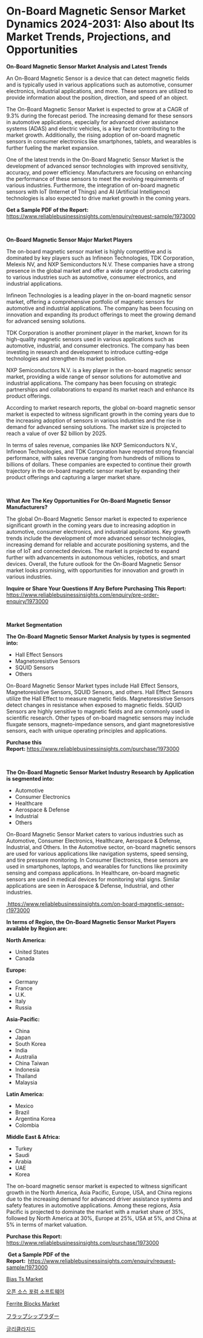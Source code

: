 <p><h1>On-Board Magnetic Sensor Market Dynamics 2024-2031: Also about Its Market Trends, Projections, and Opportunities</h1></p><p><strong>On-Board Magnetic Sensor Market Analysis and Latest Trends</strong></p>
<p><p>An On-Board Magnetic Sensor is a device that can detect magnetic fields and is typically used in various applications such as automotive, consumer electronics, industrial applications, and more. These sensors are utilized to provide information about the position, direction, and speed of an object.</p><p>The On-Board Magnetic Sensor Market is expected to grow at a CAGR of 9.3% during the forecast period. The increasing demand for these sensors in automotive applications, especially for advanced driver assistance systems (ADAS) and electric vehicles, is a key factor contributing to the market growth. Additionally, the rising adoption of on-board magnetic sensors in consumer electronics like smartphones, tablets, and wearables is further fueling the market expansion.</p><p>One of the latest trends in the On-Board Magnetic Sensor Market is the development of advanced sensor technologies with improved sensitivity, accuracy, and power efficiency. Manufacturers are focusing on enhancing the performance of these sensors to meet the evolving requirements of various industries. Furthermore, the integration of on-board magnetic sensors with IoT (Internet of Things) and AI (Artificial Intelligence) technologies is also expected to drive market growth in the coming years.</p></p>
<p><strong>Get a Sample PDF of the Report:&nbsp;</strong> <a href="https://www.reliablebusinessinsights.com/enquiry/request-sample/1973000">https://www.reliablebusinessinsights.com/enquiry/request-sample/1973000</a></p>
<p>&nbsp;</p>
<p><strong>On-Board Magnetic Sensor Major Market Players</strong></p>
<p><p>The on-board magnetic sensor market is highly competitive and is dominated by key players such as Infineon Technologies, TDK Corporation, Melexis NV, and NXP Semiconductors N.V. These companies have a strong presence in the global market and offer a wide range of products catering to various industries such as automotive, consumer electronics, and industrial applications.</p><p>Infineon Technologies is a leading player in the on-board magnetic sensor market, offering a comprehensive portfolio of magnetic sensors for automotive and industrial applications. The company has been focusing on innovation and expanding its product offerings to meet the growing demand for advanced sensing solutions.</p><p>TDK Corporation is another prominent player in the market, known for its high-quality magnetic sensors used in various applications such as automotive, industrial, and consumer electronics. The company has been investing in research and development to introduce cutting-edge technologies and strengthen its market position.</p><p>NXP Semiconductors N.V. is a key player in the on-board magnetic sensor market, providing a wide range of sensor solutions for automotive and industrial applications. The company has been focusing on strategic partnerships and collaborations to expand its market reach and enhance its product offerings.</p><p>According to market research reports, the global on-board magnetic sensor market is expected to witness significant growth in the coming years due to the increasing adoption of sensors in various industries and the rise in demand for advanced sensing solutions. The market size is projected to reach a value of over $2 billion by 2025.</p><p>In terms of sales revenue, companies like NXP Semiconductors N.V., Infineon Technologies, and TDK Corporation have reported strong financial performance, with sales revenue ranging from hundreds of millions to billions of dollars. These companies are expected to continue their growth trajectory in the on-board magnetic sensor market by expanding their product offerings and capturing a larger market share.</p></p>
<p>&nbsp;</p>
<p><strong>What Are The Key Opportunities For On-Board Magnetic Sensor Manufacturers?</strong></p>
<p><p>The global On-Board Magnetic Sensor market is expected to experience significant growth in the coming years due to increasing adoption in automotive, consumer electronics, and industrial applications. Key growth trends include the development of more advanced sensor technologies, increasing demand for reliable and accurate positioning systems, and the rise of IoT and connected devices. The market is projected to expand further with advancements in autonomous vehicles, robotics, and smart devices. Overall, the future outlook for the On-Board Magnetic Sensor market looks promising, with opportunities for innovation and growth in various industries.</p></p>
<p><strong>Inquire or Share Your Questions If Any Before Purchasing This Report:</strong> <a href="https://www.reliablebusinessinsights.com/enquiry/pre-order-enquiry/1973000">https://www.reliablebusinessinsights.com/enquiry/pre-order-enquiry/1973000</a></p>
<p>&nbsp;</p>
<p><strong>Market Segmentation</strong></p>
<p><strong>The On-Board Magnetic Sensor Market Analysis by types is segmented into:</strong></p>
<p><ul><li>Hall Effect Sensors</li><li>Magnetoresistive Sensors</li><li>SQUID Sensors</li><li>Others</li></ul></p>
<p><p>On-Board Magnetic Sensor Market types include Hall Effect Sensors, Magnetoresistive Sensors, SQUID Sensors, and others. Hall Effect Sensors utilize the Hall Effect to measure magnetic fields. Magnetoresistive Sensors detect changes in resistance when exposed to magnetic fields. SQUID Sensors are highly sensitive to magnetic fields and are commonly used in scientific research. Other types of on-board magnetic sensors may include fluxgate sensors, magneto-impedance sensors, and giant magnetoresistive sensors, each with unique operating principles and applications.</p></p>
<p><strong>Purchase this Report:&nbsp;</strong><a href="https://www.reliablebusinessinsights.com/purchase/1973000">https://www.reliablebusinessinsights.com/purchase/1973000</a></p>
<p>&nbsp;</p>
<p><strong>The On-Board Magnetic Sensor Market Industry Research by Application is segmented into:</strong></p>
<p><ul><li>Automotive</li><li>Consumer Electronics</li><li>Healthcare</li><li>Aerospace & Defense</li><li>Industrial</li><li>Others</li></ul></p>
<p><p>On-Board Magnetic Sensor Market caters to various industries such as Automotive, Consumer Electronics, Healthcare, Aerospace & Defense, Industrial, and Others. In the Automotive sector, on-board magnetic sensors are used for various applications like navigation systems, speed sensing, and tire pressure monitoring. In Consumer Electronics, these sensors are used in smartphones, laptops, and wearables for functions like proximity sensing and compass applications. In Healthcare, on-board magnetic sensors are used in medical devices for monitoring vital signs. Similar applications are seen in Aerospace & Defense, Industrial, and other industries.</p></p>
<p><a href="https://www.reliablebusinessinsights.com/on-board-magnetic-sensor-r1973000">&nbsp;https://www.reliablebusinessinsights.com/on-board-magnetic-sensor-r1973000</a></p>
<p><strong>In terms of Region, the On-Board Magnetic Sensor Market Players available by Region are:</strong></p>
<p>
    <p> <strong> North America: </strong>
        <ul>
            <li>United States</li>
            <li>Canada</li>
        </ul>
        </p> 
    <p> <strong> Europe: </strong>
        <ul>
            <li>Germany</li>
            <li>France</li>
            <li>U.K.</li>
            <li>Italy</li>
            <li>Russia</li>
        </ul>
        </p> 
    <p> <strong> Asia-Pacific: </strong>
        <ul>
            <li>China</li>
            <li>Japan</li>
            <li>South Korea</li>
            <li>India</li>
            <li>Australia</li>
            <li>China Taiwan</li>
            <li>Indonesia</li>
            <li>Thailand</li>
            <li>Malaysia</li>
        </ul>
        </p> 
    <p> <strong> Latin America: </strong>
        <ul>
            <li>Mexico</li>
            <li>Brazil</li>
            <li>Argentina Korea</li>
            <li>Colombia</li>
        </ul>
        </p> 
    <p> <strong> Middle East & Africa: </strong>
        <ul>
            <li>Turkey</li>
            <li>Saudi</li>
            <li>Arabia</li>
            <li>UAE</li>
            <li>Korea</li>
        </ul>
    </p>
    </p>
<p><p>The on-board magnetic sensor market is expected to witness significant growth in the North America, Asia Pacific, Europe, USA, and China regions due to the increasing demand for advanced driver assistance systems and safety features in automotive applications. Among these regions, Asia Pacific is projected to dominate the market with a market share of 35%, followed by North America at 30%, Europe at 25%, USA at 5%, and China at 5% in terms of market valuation.</p></p>
<p><strong>Purchase this Report: </strong><a href="https://www.reliablebusinessinsights.com/purchase/1973000">https://www.reliablebusinessinsights.com/purchase/1973000</a></p>
<p>&nbsp;<strong>Get a Sample PDF of the Report:&nbsp;&nbsp;</strong><a href="https://www.reliablebusinessinsights.com/enquiry/request-sample/1973000">https://www.reliablebusinessinsights.com/enquiry/request-sample/1973000</a></p>
<p><strong></strong></p>
<p><p><a href="https://github.com/irjbaube82/Market-Research-Report-List-1/blob/main/bias-ts-market.md">Bias Ts Market</a></p><p><a href="https://github.com/Marcosoenrt565736/Market-Research-Report-List-1/blob/main/8155319158592.md">오픈 소스 포럼 소프트웨어</a></p><p><a href="https://github.com/abdillahsp58/Market-Research-Report-List-1/blob/main/ferrite-blocks-market.md">Ferrite Blocks Market</a></p><p><a href="https://github.com/CarlieShields/Market-Research-Report-List-1/blob/main/7466654149017.md">フラップシップラダー</a></p><p><a href="https://github.com/romeshmittrochakma11/Market-Research-Report-List-1/blob/main/3336032158593.md">글리클라지드</a></p></p>